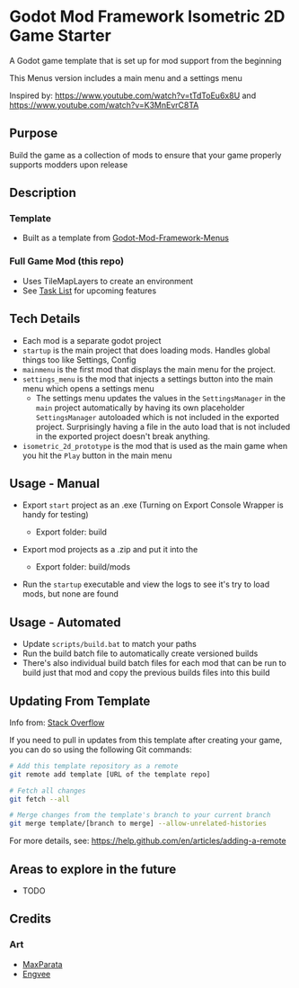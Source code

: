# Godot Mod Framework Isometric 2D Game Starter
A Godot game template that is set up for mod support from the beginning

This Menus version includes a main menu and a settings menu

Inspired by: https://www.youtube.com/watch?v=tTdToEu6x8U and https://www.youtube.com/watch?v=K3MnEvrC8TA

## Purpose

Build the game as a collection of mods to ensure that your game properly supports modders upon release

## Description

### Template
 - Built as a template from [Godot-Mod-Framework-Menus](https://github.com/ThomasSilloway/Godot-Mod-Framework-Menus)

### Full Game Mod (this repo)
 - Uses TileMapLayers to create an environment
 - See [Task List](https://github.com/ThomasSilloway/Godot-Mod-Framework-Isometric-2D-Game-Starter/blob/main/ai_coding_prompts/task_list.txt) for upcoming features

## Tech Details

- Each mod is a separate godot project
- `startup` is the main project that does loading mods. Handles global things too like Settings, Config
- `mainmenu` is the first mod that displays the main menu for the project.
- `settings_menu` is the mod that injects a settings button into the main menu which opens a settings menu
  - The settings menu updates the values in the `SettingsManager` in the `main` project automatically by having its own placeholder `SettingsManager` autoloaded which is not included in the exported project. Surprisingly having a file in the auto load that is not included in the exported project doesn't break anything.
- `isometric_2d_prototype` is the mod that is used as the main game when you hit the `Play` button in the main menu

## Usage - Manual

- Export `start` project as an .exe (Turning on Export Console Wrapper is handy for testing)
  - Export folder: build
- Export mod projects as a .zip and put it into the 
  - Export folder: build/mods

- Run the `startup` executable and view the logs to see it's try to load mods, but none are found

## Usage - Automated
- Update `scripts/build.bat` to match your paths
- Run the build batch file to automatically create versioned builds
- There's also individual build batch files for each mod that can be run to build just that mod and copy the previous builds files into this build

## Updating From Template

Info from: [Stack Overflow](https://stackoverflow.com/questions/56577184/github-pull-changes-from-a-template-repository)

If you need to pull in updates from this template after creating your game, you can do so using the following Git commands:

```bash
# Add this template repository as a remote
git remote add template [URL of the template repo]

# Fetch all changes
git fetch --all

# Merge changes from the template's branch to your current branch
git merge template/[branch to merge] --allow-unrelated-histories
```

For more details, see: https://help.github.com/en/articles/adding-a-remote

## Areas to explore in the future
 - TODO

## Credits

### Art
- [MaxParata](https://maxparata.itch.io/monogon-isometricdungeon)
- [Engvee](https://engvee.itch.io/animated-isometric-prototyping-hero)
